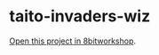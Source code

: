 taito-invaders-wiz
=====

[Open this project in 8bitworkshop](http://8bitworkshop.com/redir.html?platform=mw8080bw&githubURL=https%3A%2F%2Fgithub.com%2FMikeDX%2Ftaito-invaders-wiz&file=invaders.wiz).
